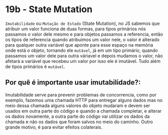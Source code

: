 # 19b - State Mutation

`Imutabilidade` ou `Mutação de Estado` (State Mutation), no JS sabemos que atribuir um valor funciona de duas formas, para tipos
primários nós passamos o valor dele mesmo e para objetos passamos a referencia, então os tipos de referencia quando atribuimos um
valor nele, o valor é alterado para qualquer outra variável que aponte para esse espaço na memória onde está o objeto, tornando ele
`mutável`, já em um tipo primário, quando passamos um valor dele para outra váriavel e depois mudamos o valor, não afetará a variável
que recebeu um valor por isso ele é imutável. Tudo além de tipos primários é `mutável`.

## Por quê é importante usar imutabilidade?:

Imutabilidade serve para prevenir problemas de concorrencia, como por exemplo, fazemos uma chamada HTTP para entregar alguns dados mas
no meio dessa chamada alguns valores do objeto mudaram e devem ser usados em outra parte do código e quando a chamada completar, e alterar
os dados novamente, a outra parte do código vai utilizar os dados da chamada e não os dados que foram salvos no meio do caminho. Outro
grande motivo, é para evitar efeitos colaterais.
